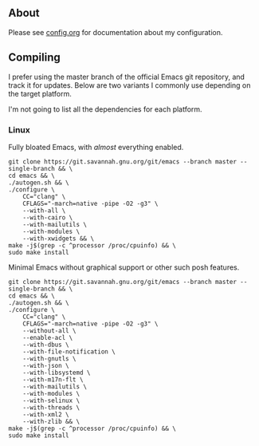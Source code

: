 ## About
Please see
[config.org](https://github.com/jcmdln/config/blob/master/etc/emacs/config.org)
for documentation about my configuration.


## Compiling
I prefer using the master branch of the official Emacs git repository,
and track it for updates. Below are two variants I commonly use
depending on the target platform.

I'm not going to list all the dependencies for each platform.

### Linux

Fully bloated Emacs, with _almost_ everything enabled.
```
git clone https://git.savannah.gnu.org/git/emacs --branch master --single-branch && \
cd emacs && \
./autogen.sh && \
./configure \
    CC="clang" \
    CFLAGS="-march=native -pipe -O2 -g3" \
    --with-all \
	--with-cairo \
    --with-mailutils \
    --with-modules \
	--with-xwidgets && \
make -j$(grep -c ^processor /proc/cpuinfo) && \
sudo make install
```

Minimal Emacs without graphical support or other such posh features.
```
git clone https://git.savannah.gnu.org/git/emacs --branch master --single-branch && \
cd emacs && \
./autogen.sh && \
./configure \
    CC="clang" \
    CFLAGS="-march=native -pipe -O2 -g3" \
    --without-all \
    --enable-acl \
    --with-dbus \
    --with-file-notification \
    --with-gnutls \
    --with-json \
    --with-libsystemd \
    --with-m17n-flt \
    --with-mailutils \
    --with-modules \
    --with-selinux \
    --with-threads \
    --with-xml2 \
    --with-zlib && \
make -j$(grep -c ^processor /proc/cpuinfo) && \
sudo make install
```
